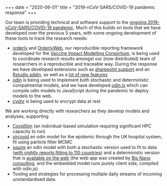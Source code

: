 +++
date = "2020-06-01"
title = "2019-nCoV-SARS/COVID-19 pandemic response"
+++

Our team is providing technical and software support to the [ongoing 2019-nCoV-SARS/COVID-19 pandemic](https://www.imperial.ac.uk/mrc-global-infectious-disease-analysis/covid-19/). Much of this builds on tools that we have developed over the previous 5 years, with some ongoing development of these tools to track the research needs:

* [orderly](https://vimc.github.io/orderly) and [OrderlyWeb](https://github.com/vimc/orderly-web), our reproducible reporting framework developed for the [Vaccine Impact Modelling Consortium](https://www.vaccineimpact.org/), is being used to coordinate research results amongst our (now distributed) team of researchers in a reproducible and traceable way. During the response we have developed extensions such as [sharepoint support](https://github.com/vimc/orderly.sharepoint) and an [Rstudio addin](https://github.com/vimc/orderly.rstudio), as well as a [lot of new features](https://github.com/vimc/orderly/blob/master/NEWS.md)
* [odin](https://mrc-ide.github.io/odin) is being used to implement both stochastic and deterministic compatmental models, and we have developed [odin.js](https://mrc-ide.github.io/odin.js) which can compile odin models to JavaScript during the pandemic to deploy models to the web.
* [cyphr](https://ropensci.github.io/cyphr/) is being used to encrypt data at rest

We are working directly with researchers as they develop models and analyses, supporting
* [CovidSim](https://github.com/mrc-ide/covid-sim/) (an individual-based simulation requiring significant HPC capacity to run)
* [sircovid](https://github.com/mrc-ide/sircovid) an odin model for the epidemic through the UK hospital system, fit using particle filter MCMC
* [squire](https://github.com/mrc-ide/squire) an odin model with both a stochastic version used to fit to data ([with nightly reports fitting to 110 countries](https://mrc-ide.github.io/global-lmic-reports/)) and a deterministic version that is [available on the web](https://www.covidsim.org) (the web app was created by [Bio Nano consulting](http://www.bio-nano-consulting.com/), and the embedded model runs purely client side, compiled with odin.js)
* Tooling and strategies for processing multiple daily streams of incoming unstandardised data.
